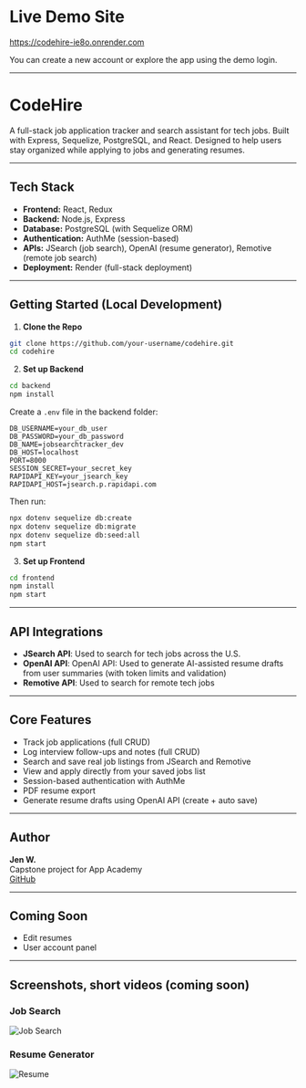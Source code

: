 # Live Demo Site

https://codehire-ie8o.onrender.com

You can create a new account or explore the app using the demo login.

---

# CodeHire

A full-stack job application tracker and search assistant for tech jobs. Built with Express, Sequelize, PostgreSQL, and React. Designed to help users stay organized while applying to jobs and generating resumes.

---

## Tech Stack

- **Frontend:** React, Redux
- **Backend:** Node.js, Express
- **Database:** PostgreSQL (with Sequelize ORM)
- **Authentication:** AuthMe (session-based)
- **APIs:** JSearch (job search), OpenAI (resume generator), Remotive (remote job search)
- **Deployment:** Render (full-stack deployment)

---

## Getting Started (Local Development)

1. **Clone the Repo**

```bash
git clone https://github.com/your-username/codehire.git
cd codehire
```

2. **Set up Backend**

```bash
cd backend
npm install
```

Create a `.env` file in the backend folder:

```env
DB_USERNAME=your_db_user
DB_PASSWORD=your_db_password
DB_NAME=jobsearchtracker_dev
DB_HOST=localhost
PORT=8000
SESSION_SECRET=your_secret_key
RAPIDAPI_KEY=your_jsearch_key
RAPIDAPI_HOST=jsearch.p.rapidapi.com
```

Then run:

```bash
npx dotenv sequelize db:create
npx dotenv sequelize db:migrate
npx dotenv sequelize db:seed:all
npm start
```

3. **Set up Frontend**

```bash
cd frontend
npm install
npm start
```

---

## API Integrations

- **JSearch API**: Used to search for tech jobs across the U.S.
- **OpenAI API**: OpenAI API: Used to generate AI-assisted resume drafts from user summaries (with token limits and validation)
- **Remotive API**: Used to search for remote tech jobs


---

## Core Features

- Track job applications (full CRUD)
- Log interview follow-ups and notes (full CRUD)
- Search and save real job listings from JSearch and Remotive
- View and apply directly from your saved jobs list
- Session-based authentication with AuthMe
- PDF resume export
- Generate resume drafts using OpenAI API (create + auto save)

---

## Author

**Jen W.**  
Capstone project for App Academy  
[GitHub](https://github.com/JenW79)

---

## Coming Soon

- Edit resumes 
- User account panel

---
  
## Screenshots, short videos (coming soon)

###  Job Search
![Job Search](h)

###  Resume Generator
![Resume](h)
  
